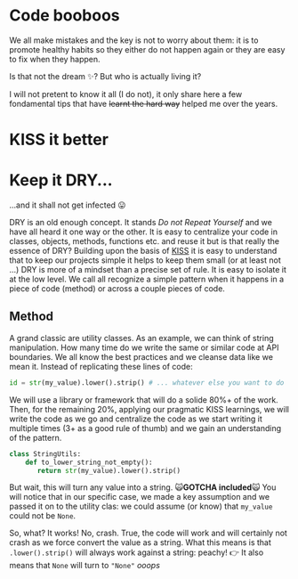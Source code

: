# Code booboos
We all make mistakes and the key is not to worry about them: it is to promote healthy habits so they either do not happen again or they are easy to fix when they happen.

Is that not the dream :sparkles:? But who is actually living it?

I will not pretent to know it all (I do not), it only share here a few fondamental tips that have ~~learnt the hard way~~ helped me over the years.

# KISS it better

# Keep it DRY...
...and it shall not get infected :stuck_out_tongue:

DRY is an old enough concept. It stands _Do not Repeat Yourself_ and we have all heard it one way or the other. It is easy to centralize your code in classes, objects, methods, functions etc. and reuse it but is that really the essence of DRY?
Building upon the basis of [KISS](#KISS) it is easy to understand that to keep our projects simple it helps to keep them small (or at least not ...)
DRY is more of a mindset than a precise set of rule. It is easy to isolate it at the low level. We call all recognize a simple pattern when it happens in a piece of code (method) or across a couple pieces of code.
##
## Method
A grand classic are utility classes.
As an example, we can think of string manipulation. How many time do we write the same or similar code at API boundaries. We all know the best practices and we cleanse data like we mean it.
Instead of replicating these lines of code:

```python
id = str(my_value).lower().strip() # ... whatever else you want to do
```
We will use a library or framework that will do a solide 80%+ of the work. Then, for the remaining 20%, applying our pragmatic KISS learnings, we will write the code as we go and centralize the code as we start writing it multiple times (3+ as a good rule of thumb) and we gain an understanding of the pattern.
```python
class StringUtils:
    def to_lower_string_not_empty():
	   return str(my_value).lower().strip() 
```
But wait, this will turn any value into a string.
:scream_cat:**GOTCHA included**:scream_cat:
You will notice that in our specific case, we made a key assumption and we passed it on to the utility clas:
we could assume (or know) that `my_value` could not be `None`.

So, what? It works! No, crash.
True, the code will work and will certainly not crash as we force convert the value as a string. What this means is that `.lower().strip()` will always work against a string: peachy!
:point_right: It also means that `None` will turn to `"None"` *ooops*

<!--stackedit_data:
eyJoaXN0b3J5IjpbLTE3NTY1NTM2NDddfQ==
-->